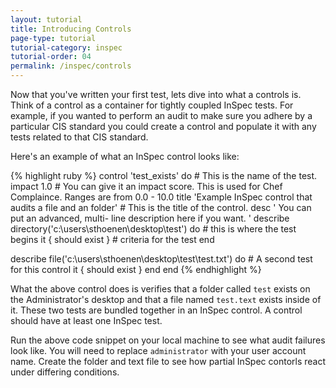 ```yaml
---
layout: tutorial
title: Introducing Controls
page-type: tutorial
tutorial-category: inspec
tutorial-order: 04
permalink: /inspec/controls
---
```


Now that you've written your first test, lets dive into what a controls is. Think of a control as a container for tightly coupled InSpec tests. For example, if you wanted to perform an audit to make sure you adhere by a particular CIS standard you could create a control and populate it with any tests related to that CIS standard.

Here's an example of what an InSpec control looks like:

{% highlight ruby %}
control 'test_exists' do # This is the name of the test.
  impact 1.0 # You can give it an impact score. This is used for Chef Complaince. Ranges are from 0.0 - 10.0
  title 'Example InSpec control that audits a file and an folder' # This is the title of the control.
  desc '
    You can put an advanced, multi-
    line description here if you want.
  '
  describe directory('c:\users\sthoenen\desktop\test') do # this is where the test begins
    it { should exist } # criteria for the test
  end

  describe file('c:\users\sthoenen\desktop\test\test.txt') do # A second test for this control
    it { should exist } 
  end
end
{% endhighlight %}

What the above control does is verifies that a folder called `test` exists on the Administrator's desktop and that a file named `test.text` exists inside of it. These two tests are bundled together in an InSpec control. A control should have at least one InSpec test.

Run the above code snippet on your local machine to see what audit failures look like. You will need to replace `administrator` with your user account name. Create the folder and text file to see how partial InSpec contorls react under differing conditions.
